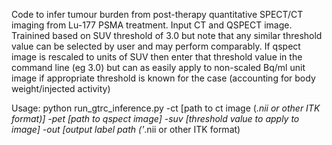 Code to infer tumour burden from post-therapy quantitative SPECT/CT imaging from Lu-177 PSMA treatment.
Input CT and QSPECT image. Trainined based on SUV threshold of 3.0  but note that any similar threshold value can be selected by user and may perform comparably.
If qspect image is rescaled to units of SUV then enter that threshold value in the command line (eg 3.0) but can as easily apply to non-scaled Bq/ml unit image if appropriate threshold is known for the case (accounting for body weight/injected activity)


Usage:
python run_gtrc_inference.py -ct [path to ct image (*.nii or other ITK format)] -pet [path to qspect image] -suv [threshold value to apply to image] -out [output label path ('*.nii or other ITK format)

